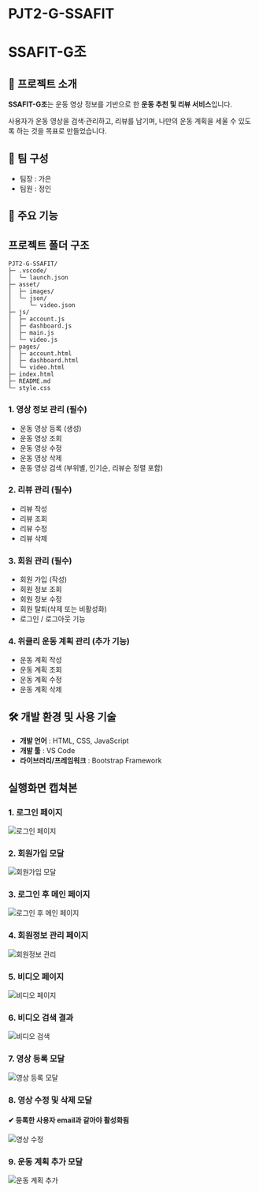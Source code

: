 # PJT2-G-SSAFIT
# SSAFIT-G조

## 📌 프로젝트 소개

**SSAFIT-G조**는 운동 영상 정보를 기반으로 한 **운동 추천 및 리뷰 서비스**입니다.

사용자가 운동 영상을 검색·관리하고, 리뷰를 남기며, 나만의 운동 계획을 세울 수 있도록 하는 것을 목표로 만들었습니다.

## 👥 팀 구성

- 팀장 : 가은
- 팀원 : 정인

## 🚀 주요 기능

## 프로젝트 폴더 구조

```text
PJT2-G-SSAFIT/
├─ .vscode/
│  └─ launch.json
├─ asset/
│  ├─ images/
│  └─ json/
│     └─ video.json
├─ js/
│  ├─ account.js
│  ├─ dashboard.js
│  ├─ main.js
│  └─ video.js
├─ pages/
│  ├─ account.html
│  ├─ dashboard.html
│  └─ video.html
├─ index.html
├─ README.md
└─ style.css
```

### 1. 영상 정보 관리 (필수)

- 운동 영상 등록 (생성)
- 운동 영상 조회
- 운동 영상 수정
- 운동 영상 삭제
- 운동 영상 검색 (부위별, 인기순, 리뷰순 정렬 포함)

### 2. 리뷰 관리 (필수)

- 리뷰 작성
- 리뷰 조회
- 리뷰 수정
- 리뷰 삭제

### 3. 회원 관리 (필수)

- 회원 가입 (작성)
- 회원 정보 조회
- 회원 정보 수정
- 회원 탈퇴(삭제 또는 비활성화)
- 로그인 / 로그아웃 기능

### 4. 위클리 운동 계획 관리 (추가 기능)

- 운동 계획 작성
- 운동 계획 조회
- 운동 계획 수정
- 운동 계획 삭제

## 🛠️ 개발 환경 및 사용 기술

- **개발 언어** : HTML, CSS, JavaScript
- **개발 툴** : VS Code
- **라이브러리/프레임워크** : Bootstrap Framework

## 실행화면 캡쳐본

### 1. 로그인 페이지
![로그인 페이지](https://github.com/user-attachments/assets/984979ab-7bdb-4bb1-bca5-87b3917004a4)

### 2. 회원가입 모달
![회원가입 모달](https://github.com/user-attachments/assets/4f55c021-e128-42b4-9c27-78a0f7b6716f)

### 3. 로그인 후 메인 페이지
![로그인 후 메인 페이지](https://github.com/user-attachments/assets/d506735a-a924-48cf-ab36-1c885bfb8c2e)

### 4. 회원정보 관리 페이지
![회원정보 관리](https://github.com/user-attachments/assets/a313ef0d-91a3-4bf0-90dd-33854520b726)

### 5. 비디오 페이지
![비디오 페이지](https://github.com/user-attachments/assets/28a43ac7-0f60-4308-85e8-0cb7aedc2a41)

### 6. 비디오 검색 결과
![비디오 검색](https://github.com/user-attachments/assets/972fb97d-0b74-4141-8bfd-4721f979aa48)

### 7. 영상 등록 모달
![영상 등록 모달](https://github.com/user-attachments/assets/77588374-ddef-45ba-8450-59e7c0d1321f)

### 8. 영상 수정 및 삭제 모달 
#### ✔ 등록한 사용자 email과 같아야 활성화됨
![영상 수정](https://github.com/user-attachments/assets/e582054a-0b40-4493-bbb4-bab5f2377ed9)

### 9. 운동 계획 추가 모달
![운동 계획 추가](https://github.com/user-attachments/assets/be6b1058-f632-432a-b9bb-a6ee42cf50c7)


